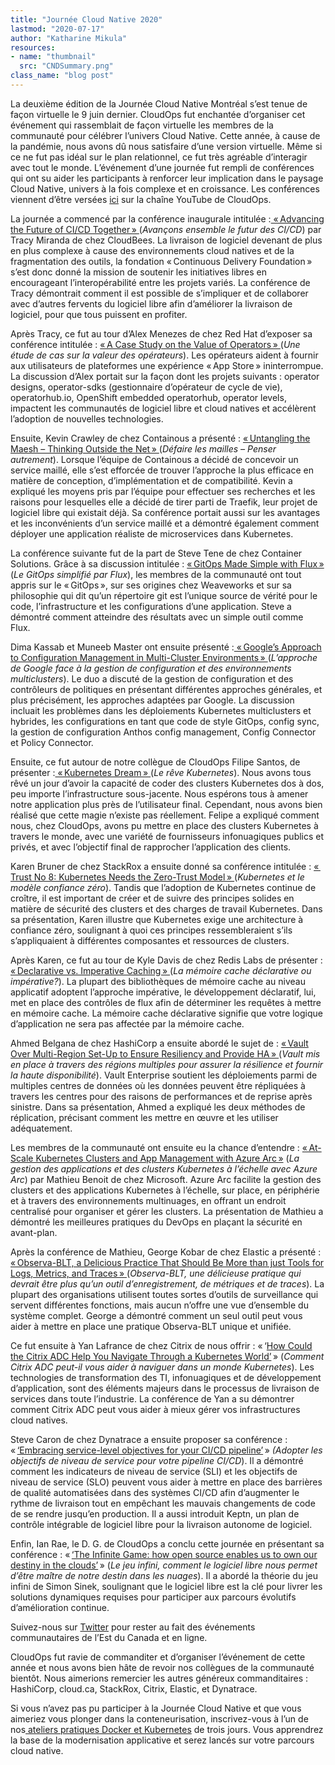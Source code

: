 ```yaml
---
title: "Journée Cloud Native 2020"
lastmod: "2020-07-17"
author: "Katharine Mikula"
resources:
- name: "thumbnail"
  src: "CNDSummary.png"
class_name: "blog post"
---
```


<p>La deuxième édition de la Journée Cloud Native Montréal s’est tenue de façon virtuelle le 9&nbsp;juin dernier. CloudOps fut enchantée d’organiser cet événement qui rassemblait de façon virtuelle les membres de la communauté pour célébrer l’univers Cloud Native. Cette année, à cause de la pandémie, nous avons dû nous satisfaire d’une version virtuelle. Même si ce ne fut pas idéal sur le plan relationnel, ce fut très agréable d’interagir avec tout le monde. L’événement d’une journée fut rempli de conférences qui ont su aider les participants à renforcer leur implication dans le paysage Cloud Native, univers à la fois complexe et en croissance. Les conférences viennent d’être versées <a href="https://www.youtube.com/playlist?list=PLCfLScXpEyAQ0k9pNr8SlGK42CSd-buYv">ici</a> sur la chaîne YouTube de CloudOps.</p>

<p>La journée a commencé par la conférence inaugurale intitulée&nbsp;:<a href="https://www.youtube.com/watch?v=3N9cWK_PvyE&amp;list=PLCfLScXpEyAQ0k9pNr8SlGK42CSd-buYv&amp;index=1"> «&thinsp;Advancing the Future of CI/CD Together&thinsp;» </a>(<em>Avançons ensemble le futur des CI/CD</em>) par Tracy Miranda de chez CloudBees. La livraison de logiciel devenant de plus en plus complexe à cause des environnements cloud natives et de la fragmentation des outils, la fondation «&thinsp;Continuous Delivery Foundation&thinsp;» s’est donc donné la mission de soutenir les initiatives libres en encourageant l’interopérabilité entre les projets variés. La conférence de Tracy démontrait comment il est possible de s’impliquer et de collaborer avec d’autres fervents du logiciel libre afin d’améliorer la livraison de logiciel, pour que tous puissent en profiter.</p>

<p>Après Tracy, ce fut au tour d’Alex Menezes de chez Red Hat d’exposer sa conférence intitulée&nbsp;: <a href="https://www.youtube.com/watch?v=iQ8UfBco9bg&amp;list=PLCfLScXpEyAQ0k9pNr8SlGK42CSd-buYv&amp;index=2">«&thinsp;A Case Study on the Value of Operators&thinsp;» </a>(<em>Une étude de cas sur la valeur des opérateurs</em>). Les opérateurs aident à fournir aux utilisateurs de plateformes une expérience «&thinsp;App Store&thinsp;» ininterrompue. La discussion d’Alex portait sur la façon dont les projets suivants&nbsp;: operator designs, operator-sdks (gestionnaire d’opérateur de cycle de vie), operatorhub.io, OpenShift embedded operatorhub, operator levels, impactent les communautés de logiciel libre et cloud natives et accélèrent l’adoption de nouvelles technologies.&nbsp;</p>

<p>Ensuite, Kevin Crawley de chez Containous a présenté&nbsp;: <a href="https://www.youtube.com/watch?v=bGtVpNNYisE&amp;list=PLCfLScXpEyAQ0k9pNr8SlGK42CSd-buYv&amp;index=3">«&thinsp;Untangling the Maesh – Thinking Outside the Net&thinsp;» </a>(<em>Défaire les mailles – Penser autrement</em>). Lorsque l’équipe de Containous a décidé de concevoir un service maillé, elle s’est efforcée de trouver l’approche la plus efficace en matière de conception, d’implémentation et de compatibilité. Kevin a expliqué les moyens pris par l’équipe pour effectuer ses recherches et les raisons pour lesquelles elle a décidé de tirer parti de Traefik, leur projet de logiciel libre qui existait déjà. Sa conférence portait aussi sur les avantages et les inconvénients d’un service maillé et a démontré également comment déployer une application réaliste de microservices dans Kubernetes.&nbsp;</p>

<p>La conférence suivante fut de la part de Steve Tene de chez Container Solutions. Grâce à sa discussion intitulée&nbsp;: <a href="https://www.youtube.com/watch?v=ivclxx7gbbs&amp;list=PLCfLScXpEyAQ0k9pNr8SlGK42CSd-buYv&amp;index=4">«&thinsp;GitOps Made Simple with Flux&thinsp;»</a> (<em>Le GitOps simplifié par Flux</em>), les membres de la communauté ont tout appris sur le «&thinsp;GitOps&thinsp;», sur ses origines chez Weaveworks et sur sa philosophie qui dit qu’un répertoire git est l’unique source de vérité pour le code, l’infrastructure et les configurations d’une application. Steve a démontré comment atteindre des résultats avec un simple outil comme Flux.&nbsp;</p>

<p>Dima Kassab et Muneeb Master ont ensuite présenté&nbsp;:<a href="https://www.youtube.com/watch?v=xhC5LZd5Nc4&amp;list=PLCfLScXpEyAQ0k9pNr8SlGK42CSd-buYv&amp;index=5"> «&thinsp;Google’s Approach to Configuration Management in Multi-Cluster Environments&thinsp;» </a>(<em>L’approche de Google face à la gestion de configuration et des environnements multiclusters</em>). Le duo a discuté de la gestion de configuration et des contrôleurs de politiques en présentant différentes approches générales, et plus précisément, les approches adaptées par Google. La discussion incluait les problèmes dans les déploiements Kubernetes multiclusters et hybrides, les configurations en tant que code de style GitOps, config sync, la gestion de configuration Anthos config management, Config Connector et Policy Connector.&nbsp;</p>

<p>Ensuite, ce fut autour de notre collègue de CloudOps Filipe Santos, de présenter&nbsp;:<a href="https://www.youtube.com/watch?v=cAXf7e-y4zw&amp;list=PLCfLScXpEyAQ0k9pNr8SlGK42CSd-buYv&amp;index=11"> «&thinsp;Kubernetes Dream&thinsp;» </a>(<em>Le rêve Kubernetes</em>). Nous avons tous rêvé un jour d’avoir la capacité de coder des clusters Kubernetes dos à dos, peu importe l’infrastructure sous-jacente. Nous espérons tous à amener notre application plus près de l’utilisateur final. Cependant, nous avons bien réalisé que cette magie n’existe pas réellement. Felipe a expliqué comment nous, chez CloudOps, avons pu mettre en place des clusters Kubernetes à travers le monde, avec une variété de fournisseurs infonuagiques publics et privés, et avec l’objectif final de rapprocher l’application des clients.</p>

<p>Karen Bruner de chez StackRox a ensuite donné sa conférence intitulée&nbsp;: <a href="https://www.youtube.com/watch?v=rkbCBVXnVUQ&amp;list=PLCfLScXpEyAQ0k9pNr8SlGK42CSd-buYv&amp;index=8">«&thinsp;Trust No 8: Kubernetes Needs the Zero-Trust Model&thinsp;» </a>(<em>Kubernetes et le modèle confiance zéro</em>). Tandis que l’adoption de Kubernetes continue de croître, il est important de créer et de suivre des principes solides en matière de sécurité des clusters et des charges de travail Kubernetes. Dans sa présentation, Karen illustre que Kubernetes exige une architecture à confiance zéro, soulignant à quoi ces principes ressembleraient s’ils s’appliquaient à différentes composantes et ressources de clusters.&nbsp;</p>

<p>Après Karen, ce fut au tour de Kyle Davis de chez Redis Labs de présenter&nbsp;: <a href="https://www.youtube.com/watch?v=MQoMdeSxMLA&amp;list=PLCfLScXpEyAQ0k9pNr8SlGK42CSd-buYv&amp;index=13">«&thinsp;Declarative vs. Imperative Caching&thinsp;» </a>(<em>La mémoire cache déclarative ou impérative?</em>). La plupart des bibliothèques de mémoire cache au niveau applicatif adoptent l’approche impérative, le développement déclaratif, lui, met en place des contrôles de flux afin de déterminer les requêtes à mettre en mémoire cache. La mémoire cache déclarative signifie que votre logique d’application ne sera pas affectée par la mémoire cache.</p>

<p>Ahmed Belgana de chez HashiCorp a ensuite abordé le sujet de&nbsp;: <a href="https://www.youtube.com/watch?v=-KO2qK5OT3U&amp;list=PLCfLScXpEyAQ0k9pNr8SlGK42CSd-buYv&amp;index=6">«&thinsp;Vault Over Multi-Region Set-Up to Ensure Resiliency and Provide HA&thinsp;» </a>(<em>Vault mis en place à travers des régions multiples pour assurer la résilience et fournir la haute disponibilité</em>). Vault Enterprise soutient les déploiements parmi de multiples centres de données où les données peuvent être répliquées à travers les centres pour des raisons de performances et de reprise après sinistre. Dans sa présentation, Ahmed a expliqué les deux méthodes de réplication, précisant comment les mettre en œuvre et les utiliser adéquatement.</p>

<p>Les membres de la communauté ont ensuite eu la chance d’entendre&nbsp;: <a href="https://www.youtube.com/watch?v=HJ9uCj8MWyw&amp;list=PLCfLScXpEyAQ0k9pNr8SlGK42CSd-buYv&amp;index=12">«&thinsp;At-Scale Kubernetes Clusters and App Management with Azure Arc&thinsp;»</a> (<em>La gestion des applications et des clusters Kubernetes à l’échelle avec Azure Arc</em>) par Mathieu Benoit de chez Microsoft. Azure Arc facilite la gestion des clusters et des applications Kubernetes à l’échelle, sur place, en périphérie et à travers des environnements multinuages, en offrant un endroit centralisé pour organiser et gérer les clusters. La présentation de Mathieu a démontré les meilleures pratiques du DevOps en plaçant la sécurité en avant-plan.&nbsp;</p>

<p>Après la conférence de Mathieu, George Kobar de chez Elastic a présenté&nbsp;: <a href="https://www.youtube.com/watch?v=UlZEiQ5HXps&amp;list=PLCfLScXpEyAQ0k9pNr8SlGK42CSd-buYv&amp;index=9">«&thinsp;Observa-BLT, a Delicious Practice That Should Be More than just Tools for Logs, Metrics, and Traces&thinsp;» </a>(<em>Observa-BLT, une délicieuse pratique qui devrait être plus qu’un outil d’enregistrement, de métriques et de traces</em>). La plupart des organisations utilisent toutes sortes d’outils de surveillance qui servent différentes fonctions, mais aucun n’offre une vue d’ensemble du système complet. George a démontré comment un seul outil peut vous aider à mettre en place une pratique Observa-BLT unique et unifiée.</p>

<p>Ce fut ensuite à Yan Lafrance de chez Citrix de nous offrir&nbsp;: «&thinsp;‘<a href="https://www.youtube.com/watch?v=yuPNmYenwCo&amp;list=PLCfLScXpEyAQ0k9pNr8SlGK42CSd-buYv&amp;index=7">How Could the Citrix ADC Help You Navigate Through a Kubernetes World’</a>&thinsp;» (<em>Comment Citrix ADC peut-il vous aider à naviguer dans un monde Kubernetes</em>). Les technologies de transformation des TI, infonuagiques et de développement d’application, sont des éléments majeurs dans le processus de livraison de services dans toute l’industrie. La conférence de Yan a su démontrer comment Citrix ADC peut vous aider à mieux gérer vos infrastructures cloud natives.</p>

<p>Steve Caron de chez Dynatrace a ensuite proposer sa conférence&nbsp;: «&thinsp;<a href="https://www.youtube.com/watch?v=9BW6sl5HoIA&amp;list=PLCfLScXpEyAQ0k9pNr8SlGK42CSd-buYv&amp;index=10">‘Embracing service-level objectives for your CI/CD pipeline’</a>&thinsp;» <em>(Adopter les objectifs de niveau de service pour votre pipeline CI/CD</em>). Il a démontré comment les indicateurs de niveau de service (SLI) et les objectifs de niveau de service (SLO) peuvent vous aider à mettre en place des barrières de qualité automatisées dans des systèmes CI/CD afin d’augmenter le rythme de livraison tout en empêchant les mauvais changements de code de se rendre jusqu’en production. Il a aussi introduit Keptn, un plan de contrôle intégrable de logiciel libre pour la livraison autonome de logiciel.</p>

<p>Enfin, Ian Rae, le D.&nbsp;G. de CloudOps a conclu cette journée en présentant sa conférence&nbsp;: «&thinsp;<a href="https://www.youtube.com/watch?v=X2WOkt6N8eE&amp;list=PLCfLScXpEyAQ0k9pNr8SlGK42CSd-buYv&amp;index=14">‘The Infinite Game: how open source enables us to own our destiny in the clouds’</a>&thinsp;» (<em>Le jeu infini, comment le logiciel libre nous permet d’être maître de notre destin dans les nuages</em>). Il a abordé la théorie du jeu infini de Simon Sinek, soulignant que le logiciel libre est la clé pour livrer les solutions dynamiques requises pour participer aux parcours évolutifs d’amélioration continue.&nbsp;</p><p>Suivez-nous sur <a href="https://twitter.com/CloudNativeCA">Twitter</a>&nbsp;pour rester au fait des événements communautaires de l’Est du Canada et en ligne.</p>

<p>CloudOps fut ravie de commanditer et d’organiser l’événement de cette année et nous avons bien hâte de revoir nos collègues de la communauté bientôt. Nous aimerions remercier les autres généreux commanditaires&nbsp;: HashiCorp, cloud.ca, StackRox, Citrix, Elastic, et Dynatrace.</p>

<p>Si vous n’avez pas pu participer à la Journée Cloud Native et que vous aimeriez vous plonger dans la conteneurisation, inscrivez-vous à l’un de nos<a href="https://www.cloudops.com/fr/ateliers/"> ateliers pratiques Docker et Kubernetes</a> de trois jours. Vous apprendrez la base de la modernisation applicative et serez lancés sur votre parcours cloud native.</p>